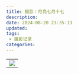 ```yaml
---
title: 摄影：月亮七月十七
description: 
date: 2024-08-20 23:35:13
updated:
tags:
 - 摄影记录
categories:
---
```

<table>
   <tr>
        <td ><center><img src="https://pub-fc357e9fb3f444e694b227ed64be66b9.r2.dev/20270820moon/DSC_0068.JPG" /></center></td>
   </tr>
</table>
